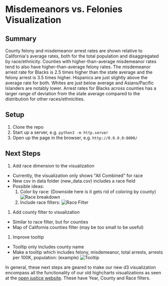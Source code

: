# Misdemeanors vs. Felonies Visualization

## Summary

County felony and misdemeanor arrest rates are shown relative to California's average rates, both for the total population and disaggregated by race/ethnicity. Counties with higher-than-average misdemeanor rates tend to also have higher-than-average felony rates. The misdemeanor arrest rate for Blacks is 2.5 times higher than the state average and the felony arrest is 3.5 times higher. Hispanics are just slightly above the average rate for both. Whites are just below average and Asians/Pacific Islanders are notably lower. Arrest rates for Blacks across counties has a larger range of deviation from the state average compared to the distribution for other races/ethnicities.

## Setup

1. Clone the repo
2. Start up a server, e.g. `python3 -m http.server`
3. Open up the page in the browser, e.g. `http://0.0.0.0:8000/`


## Next Steps

1. Add race dimension to the visualization
  - Currently, the visualization only shows "All Combined" for race
  - New csv in data folder (new_data.csv) includes a race field
  - Possible ideas:
    1. Color by race: (Downside here is it gets rid of coloring by county)
    ![Race breakdown](http://i.imgur.com/YwRBfWe.png)
    2. Include race filters:
    ![Race Filter](http://i.imgur.com/UVQoQQk.gif)
1. Add county filter to visualization
  - Similar to race filter, but for counties
  - Map of California counties filter (may be too small to be useful)
1. Improve tooltip
  - Tooltip only includes county name
  - Make a tooltip which includes felony, misdemeanor, total arrests, arrests per 100K, population: (example)
  ![Tooltip](http://i.imgur.com/UEAKwmB.png)

In general, these next steps are geared to make our new d3 visualization encompass all the functionality of our old highcharts visualizations as seen at the [open justice website](http://openjustice.doj.ca.gov/agencies/charts). These have Year, County and Race filters.

